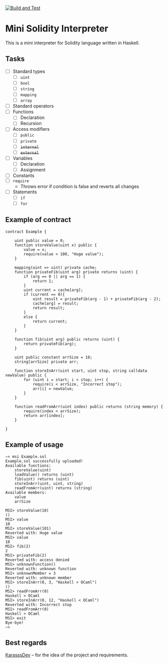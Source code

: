 [![Build and Test](https://github.com/5h15h4k1n9/MSI/actions/workflows/build-and-test.yml/badge.svg)](https://github.com/5h15h4k1n9/MSI/actions/workflows/build-and-test.yml)

# Mini Solidity Interpreter

This is a mini interpreter for Solidity language written in Haskell.

## Tasks
- [ ] Standard types
  - [ ] `uint`
  - [ ] `bool`
  - [ ] `string`
  - [ ] `mapping`
  - [ ] `array`
- [ ] Standard operators
- [ ] Functions
  - [ ] Declaration
  - [ ] Recursion
- [ ] Access modifiers
  - [ ] `public`
  - [ ] `private`
  - [ ] ~~`internal`~~
  - [ ] ~~`external`~~
- [ ] Variables
  - [ ] Declaration
  - [ ] Assignment
- [ ] Constants
- [ ] `require`
  - Throws error if condition is false and reverts all changes
- [ ] Statements
  - [ ] `if`
  - [ ] `for`

## Example of contract

```solidity
contract Example {

    uint public value = 0;
    function storeValue(uint x) public {	
        value = x;
        require(value < 100, "Huge value");
    }

    mapping(uint => uint) private cache;
    function privateFib(uint arg) private returns (uint) {
        if (arg == 0 || arg == 1) {
            return 1;
        }
        uint current = cache[arg];
        if (current == 0){
            uint result = privateFib(arg - 1) + privateFib(arg - 2);
            cache[arg] = result;
            return result;
        }
        else {
            return current;
        }
    }

    function fib(uint arg) public returns (uint) {
        return privateFib(arg);
    }

    uint public constant arrSize = 10;	
    string[arrSize] private arr;

    function storeInArr(uint start, uint stop, string calldata newValue) public {
        for (uint i = start; i < stop; i++) {
            require(i < arrSize, "Incorrect stop");
            arr[i] = newValue;
        }
    }

    function readFromArr(uint index) public returns (string memory) {
        require(index < arrSize);
        return arr[index];
    }

}
```

## Example of usage

```
~> msi Example.sol
Example.sol successfully uploaded!
Available functions:
    storeValue(uint)
    loadValue() returns (uint)
    fib(uint) returns (uint)
    storeInArr(uint, uint, string)
    readFromArr(uint) returns (string)
Available members:
    value
    arrSize

MSI> storeValue(10)
()
MSI> value
10
MSI> storeValue(101)
Reverted with: Huge value
MSI> value
10
MSI> fib(2)
2
MSI> privateFib(2)
Reverted with: access denied
MSI> unknownFunction()
Reverted with: unknown function
MSI> unknownMember = 3
Reverted with: unknown member
MSI> storeInArr(0, 3, "Haskell > OCaml")
()
MSI> readFromArr(0)
Haskell > OCaml
MSI> storeInArr(0, 12, "Haskell < OCaml")
Reverted with: Incorrect stop
MSI> readFromArr(0)
Haskell > OCaml
MSI> exit
Bye-bye!
~>
```

## Best regards

[KarasssDev](https://github.com/KarasssDev) – for the idea of the project and requirements.
